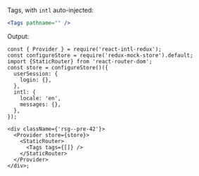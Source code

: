Tags, with `intl` auto-injected:

```jsx static
<Tags pathname="" />
```

Output:

```jsx_ noeditor
const { Provider } = require('react-intl-redux');
const configureStore = require('redux-mock-store').default;
import {StaticRouter} from 'react-router-dom';
const store = configureStore()({
  userSession: {
    login: {},
  },
  intl: {
    locale: 'en',
    messages: {},
  },
});

<div className={'rsg--pre-42'}>
  <Provider store={store}>
    <StaticRouter>
      <Tags tags={[]} />
    </StaticRouter>
  </Provider>
</div>;
```
